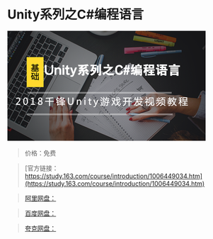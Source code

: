 # Unity系列之C#编程语言

![img](../../../assets/study163/free/192fc3263b2545e7979a6b604f5462bc.png)

> 价格：免费

> [官方链接：https://study.163.com/course/introduction/1006449034.htm](https://study.163.com/course/introduction/1006449034.htm)

> [阿里网盘：]()

> [百度网盘：]()

> [夸克网盘：]()
